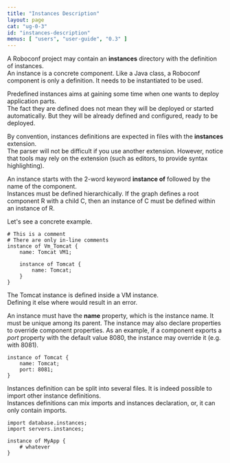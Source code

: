 ```yaml
---
title: "Instances Description"
layout: page
cat: "ug-0-3"
id: "instances-description"
menus: [ "users", "user-guide", "0.3" ]
---
```


A Roboconf project may contain an **instances** directory with the definition of instances.  
An instance is a concrete component. Like a Java class, a Roboconf component is only a definition.
It needs to be instantiated to be used.

Predefined instances aims at gaining some time when one wants to deploy application parts.  
The fact they are defined does not mean they will be deployed or started automatically. But they
will be already defined and configured, ready to be deployed.

By convention, instances definitions are expected in files with the **instances** extension.  
The parser will not be difficult if you use another extension. However, notice that tools
may rely on the extension (such as editors, to provide syntax highlighting).

An instance starts with the 2-word keyword **instance of** followed by the name of the component.  
Instances must be defined hierarchically. If the graph defines a root component R with a 
child C, then an instance of C must be defined within an instance of R.

Let's see a concrete example.

	# This is a comment
	# There are only in-line comments
	instance of Vm_Tomcat {
		name: Tomcat VM1;
	
		instance of Tomcat {
			name: Tomcat;
		}
	}

The Tomcat instance is defined inside a VM instance.  
Defining it else where would result in an error.

An instance must have the **name** property, which is the instance name. It must be unique among its parent.
The instance may also declare properties to override component properties. As an example, if a component exports
a *port* property with the default value 8080, the instance may override it (e.g. with 8081).

	instance of Tomcat {
		name: Tomcat;
		port: 8081;
	}

Instances definition can be split into several files. It is indeed possible to import other instance definitions.  
Instances definitions can mix imports and instances declaration, or, it can only contain imports.

	import database.instances;
	import servers.instances;
	
	instance of MyApp {
		# whatever
	}
